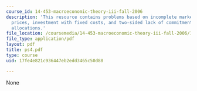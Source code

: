 ```yaml
---
course_id: 14-453-macroeconomic-theory-iii-fall-2006
description: 'This resource contains problems based on incomplete markets and asset
  prices, investment with fixed costs, and two-sided lack of commitment: stationary
  allocations.'
file_location: /coursemedia/14-453-macroeconomic-theory-iii-fall-2006/17fe4e821c936447eb2edd3465c50d88_ps4.pdf
file_type: application/pdf
layout: pdf
title: ps4.pdf
type: course
uid: 17fe4e821c936447eb2edd3465c50d88

---
```

None